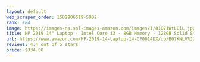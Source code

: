 ```yaml
---
layout: default 
﻿web_scraper_order: 1582906519-5902
rank: #84
image: https://images-na.ssl-images-amazon.com/images/I/81Q71WtLBlL.jpg
title: HP 2019 14" Laptop - Intel Core i3 - 8GB Memory - 128GB Solid State Drive - Ash Silver Keyboard…
url: https://www.amazon.com/HP-2019-14-Laptop-14-CF0014DX/dp/B07KNLVRJ2/ref=zg_mw_pc_84?_encoding=UTF8&psc=1&refRID=EM7YADC22S0GE9S6JC4D
reviews: 4.4 out of 5 stars
price: $334.00 
---
```

